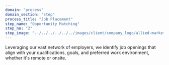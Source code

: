 ```yaml
---
domain: "process"
domain_section: "step"
process_title: "Job Placement"
step_name: "Opportunity Matching"
step_no: "2"
step_image: "../../../../../../images/client/company_logo/allied-marketing.png"
---
```

Leveraging our vast network of employers, we identify job openings that align with your qualifications, goals, and preferred work environment, whether it's remote or onsite.